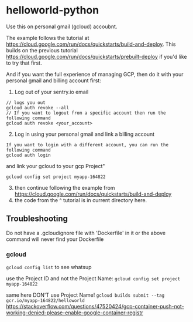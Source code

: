 # helloworld-python
Use this on personal gmail (gcloud) accoubnt.

The example follows the tutorial at https://cloud.google.com/run/docs/quickstarts/build-and-deploy. This builds on the previous tutorial https://cloud.google.com/run/docs/quickstarts/prebuilt-deploy if you'd like to try that first.

And if you want the full experience of managing GCP, then do it with your personal gmail and billing account first:

1. Log out of your sentry.io email
```
// logs you out
gcloud auth revoke --all
// If you want to logout from a specific account then run the following command
gcloud auth revoke <your_account>
```

2. Log in using your personal gmail and link a billing account
```
If you want to login with a different account, you can run the following command
gcloud auth login
```
and link your gcloud to your gcp Project"
```
gcloud config set project myapp-164822
```

3. then continue following the example from https://cloud.google.com/run/docs/quickstarts/build-and-deploy 
4. the code from the ^ tutorial is in current directory here.

## Troubleshooting
Do not have a .gcloudignore file with 'Dockerfile' in it or the above command will never find your Dockerfile


### gcloud
`gcloud config list` to see whatsup

use the Project ID and not the Project Name:
`gcloud config set project myapp-164822`

same here DON'T use Project Name!
`gcloud builds submit --tag gcr.io/myapp-164822/helloworld`  
https://stackoverflow.com/questions/47520424/gcp-container-push-not-working-denied-please-enable-google-container-registr